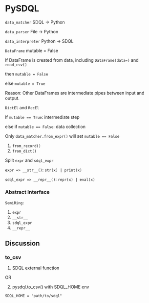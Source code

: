 # PySDQL
 
`data_matcher` SDQL -> Python

`data_parser` File -> Python

`data_interpreter` Python -> SDQL

`DataFrame` mutable = False

If DataFrame is created from data, including `DataFrame(data=)` and `read_csv()`

then `mutable = False`

else `mutable = True`

Reason: Other DataFrames are intermediate pipes between input and output. 

`DictEl` and `RecEl`

If `mutable == True`: intermediate step

else if `mutable == False`: data collection

Only `data_matcher.from_expr()` will set `mutable == False`
1. `from_record()`
2. `from_dict()`

Split `expr` and `sdql_expr`

`expr => __str__()`: `str(x) | print(x)`

`sdql_expr => __repr__()`: `repr(x) | eval(x)`

### Abstract Interface

`SemiRing`:
1. `expr`
2. `__str__`
3. `sdql_expr`
4. `__repr__`

## Discussion

### to_csv
1. SDQL external function

OR

2. pysdql.to_csv() with SDQL_HOME env

`SDQL_HOME = "path/to/sdql"`
